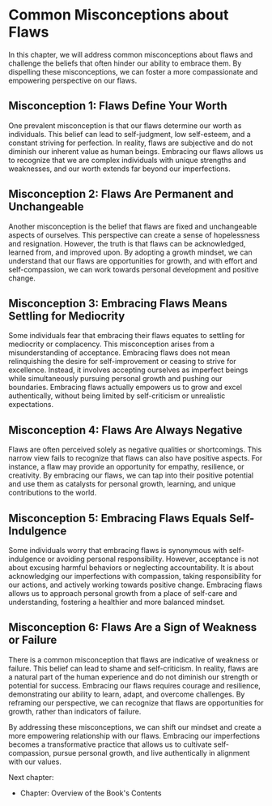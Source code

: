 Common Misconceptions about Flaws
==========================================

In this chapter, we will address common misconceptions about flaws and challenge the beliefs that often hinder our ability to embrace them. By dispelling these misconceptions, we can foster a more compassionate and empowering perspective on our flaws.

**Misconception 1: Flaws Define Your Worth**
--------------------------------------------

One prevalent misconception is that our flaws determine our worth as individuals. This belief can lead to self-judgment, low self-esteem, and a constant striving for perfection. In reality, flaws are subjective and do not diminish our inherent value as human beings. Embracing our flaws allows us to recognize that we are complex individuals with unique strengths and weaknesses, and our worth extends far beyond our imperfections.

**Misconception 2: Flaws Are Permanent and Unchangeable**
---------------------------------------------------------

Another misconception is the belief that flaws are fixed and unchangeable aspects of ourselves. This perspective can create a sense of hopelessness and resignation. However, the truth is that flaws can be acknowledged, learned from, and improved upon. By adopting a growth mindset, we can understand that our flaws are opportunities for growth, and with effort and self-compassion, we can work towards personal development and positive change.

**Misconception 3: Embracing Flaws Means Settling for Mediocrity**
------------------------------------------------------------------

Some individuals fear that embracing their flaws equates to settling for mediocrity or complacency. This misconception arises from a misunderstanding of acceptance. Embracing flaws does not mean relinquishing the desire for self-improvement or ceasing to strive for excellence. Instead, it involves accepting ourselves as imperfect beings while simultaneously pursuing personal growth and pushing our boundaries. Embracing flaws actually empowers us to grow and excel authentically, without being limited by self-criticism or unrealistic expectations.

**Misconception 4: Flaws Are Always Negative**
----------------------------------------------

Flaws are often perceived solely as negative qualities or shortcomings. This narrow view fails to recognize that flaws can also have positive aspects. For instance, a flaw may provide an opportunity for empathy, resilience, or creativity. By embracing our flaws, we can tap into their positive potential and use them as catalysts for personal growth, learning, and unique contributions to the world.

**Misconception 5: Embracing Flaws Equals Self-Indulgence**
-----------------------------------------------------------

Some individuals worry that embracing flaws is synonymous with self-indulgence or avoiding personal responsibility. However, acceptance is not about excusing harmful behaviors or neglecting accountability. It is about acknowledging our imperfections with compassion, taking responsibility for our actions, and actively working towards positive change. Embracing flaws allows us to approach personal growth from a place of self-care and understanding, fostering a healthier and more balanced mindset.

**Misconception 6: Flaws Are a Sign of Weakness or Failure**
------------------------------------------------------------

There is a common misconception that flaws are indicative of weakness or failure. This belief can lead to shame and self-criticism. In reality, flaws are a natural part of the human experience and do not diminish our strength or potential for success. Embracing our flaws requires courage and resilience, demonstrating our ability to learn, adapt, and overcome challenges. By reframing our perspective, we can recognize that flaws are opportunities for growth, rather than indicators of failure.

By addressing these misconceptions, we can shift our mindset and create a more empowering relationship with our flaws. Embracing our imperfections becomes a transformative practice that allows us to cultivate self-compassion, pursue personal growth, and live authentically in alignment with our values.

Next chapter:

* Chapter: Overview of the Book's Contents
